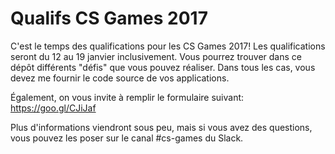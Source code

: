 # Qualifs CS Games 2017

C'est le temps des qualifications pour les CS Games 2017! Les qualifications seront du 12 au 19 janvier inclusivement. Vous pourrez trouver dans ce dépôt différents "défis" que vous pouvez réaliser. Dans tous les cas, vous devez me fournir le code source de vos applications.
    
Également, on vous invite à remplir le formulaire suivant: https://goo.gl/CJiJaf    

Plus d'informations viendront sous peu, mais si vous avez des questions, vous pouvez les poser sur le canal #cs-games du Slack.

